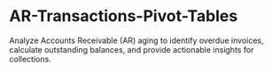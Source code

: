 # AR-Transactions-Pivot-Tables
Analyze Accounts Receivable (AR) aging to identify overdue invoices, calculate outstanding balances, and provide actionable insights for collections.
